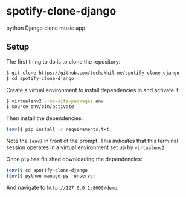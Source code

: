 # spotify-clone-django
python Django clone music app



## Setup

The first thing to do is to clone the repository:

```sh
$ git clone https://github.com/techakhil-me/spotify-clone-django
$ cd spotify-clone-django
```

Create a virtual environment to install dependencies in and activate it:

```sh
$ virtualenv2 --no-site-packages env
$ source env/bin/activate
```

Then install the dependencies:

```sh
(env)$ pip install -r requirements.txt
```
Note the `(env)` in front of the prompt. This indicates that this terminal
session operates in a virtual environment set up by `virtualenv2`.

Once `pip` has finished downloading the dependencies:
```sh
(env)$ cd spotify-clone-django
(env)$ python manage.py runserver
```
And navigate to `http://127.0.0.1:8000/demo`.
